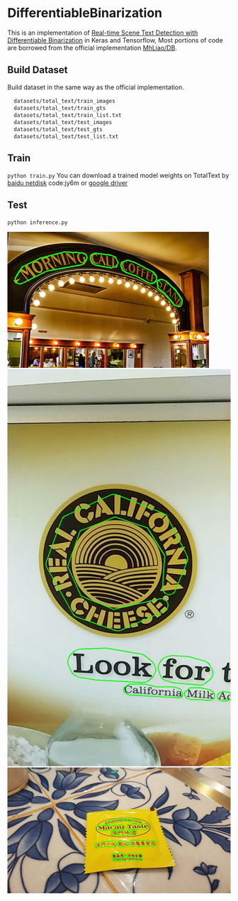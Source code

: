 # DifferentiableBinarization
This is an implementation of [Real-time Scene Text Detection with Differentiable Binarization](https://arxiv.org/abs/1911.08947) in Keras and Tensorflow,
Most portions of code are borrowed from the official implementation [MhLiao/DB](https://github.com/MhLiao/DB).

## Build Dataset
Build dataset in the same way as the official implementation.
```
  datasets/total_text/train_images
  datasets/total_text/train_gts
  datasets/total_text/train_list.txt
  datasets/total_text/test_images
  datasets/total_text/test_gts
  datasets/total_text/test_list.txt
```

## Train
`python train.py`
You can download a trained model weights on TotalText by [baidu netdisk](https://pan.baidu.com/s/1SGKgI6pMuGvUb8RlHePQxA) code:jy6m or [google driver](https://drive.google.com/open?id=1ausCBrADzlhqoo6viuWP_e_zYdiqUKA7)

## Test
`python inference.py`

![image1](test/img192.jpg) 
![image2](test/img795.jpg)
![image3](test/img1095.jpg)
